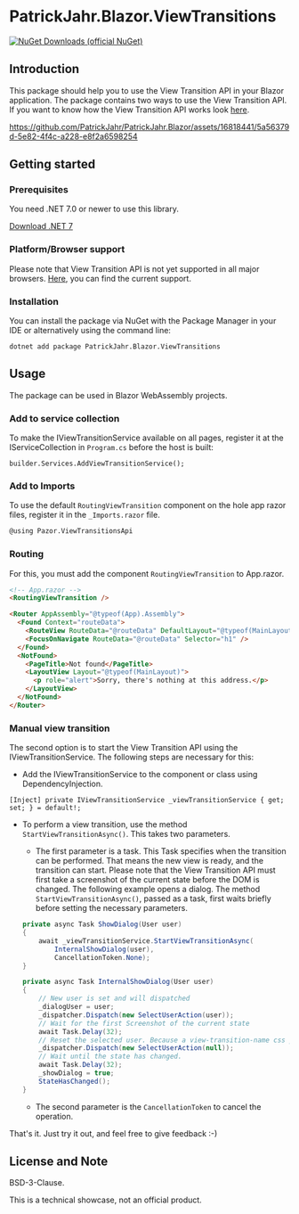 # PatrickJahr.Blazor.ViewTransitions

[![NuGet Downloads (official NuGet)](https://img.shields.io/nuget/dt/PatrickJahr.Blazor.ViewTransitions?label=NuGet%20Downloads)](https://www.nuget.org/packages/PatrickJahr.Blazor.ViewTransitions/)

## Introduction

This package should help you to use the View Transition API in your Blazor application. The package contains two ways to use the View Transition API.
If you want to know how the View Transition API works look [here](https://drafts.csswg.org/css-view-transitions/#viewtransition).

https://github.com/PatrickJahr/PatrickJahr.Blazor/assets/16818441/5a56379d-5e82-4f4c-a228-e8f2a6598254

## Getting started

### Prerequisites

You need .NET 7.0 or newer to use this library.

[Download .NET 7](https://dotnet.microsoft.com/download/dotnet/7.0)

### Platform/Browser support

Please note that View Transition API is not yet supported in all major browsers. [Here](https://caniuse.com/mdn-api_viewtransition), you can find the current support.

### Installation

You can install the package via NuGet with the Package Manager in your IDE or alternatively using the command line:

```
dotnet add package PatrickJahr.Blazor.ViewTransitions
```

## Usage

The package can be used in Blazor WebAssembly projects.

### Add to service collection

To make the IViewTransitionService available on all pages, register it at the IServiceCollection in `Program.cs` before the host is built:

`builder.Services.AddViewTransitionService();`

### Add to Imports

To use the default `RoutingViewTransition` component on the hole app razor files, register it in the `_Imports.razor` file.

```html
@using Pazor.ViewTransitionsApi
```

### Routing

For this, you must add the component `RoutingViewTransition` to App.razor.

```html
<!-- App.razor -->
<RoutingViewTransition />

<Router AppAssembly="@typeof(App).Assembly">
  <Found Context="routeData">
    <RouteView RouteData="@routeData" DefaultLayout="@typeof(MainLayout)" />
    <FocusOnNavigate RouteData="@routeData" Selector="h1" />
  </Found>
  <NotFound>
    <PageTitle>Not found</PageTitle>
    <LayoutView Layout="@typeof(MainLayout)">
      <p role="alert">Sorry, there's nothing at this address.</p>
    </LayoutView>
  </NotFound>
</Router>
```

### Manual view transition

The second option is to start the View Transition API using the IViewTransitionService.
The following steps are necessary for this:

- Add the IViewTransitionService to the component or class using DependencyInjection.

`[Inject] private IViewTransitionService _viewTransitionService { get; set; } = default!;`

- To perform a view transition, use the method `StartViewTransitionAsync()`. This takes two parameters.

  - The first parameter is a task. This Task specifies when the transition can be performed. That means the new view is ready, and the transition can start. Please note that the View Transition API must first take a screenshot of the current state before the DOM is changed. The following example opens a dialog. The method `StartViewTransitionAsync()`, passed as a task, first waits briefly before setting the necessary parameters.

  ```csharp
  private async Task ShowDialog(User user)
  {
      await _viewTransitionService.StartViewTransitionAsync(
          InternalShowDialog(user),
          CancellationToken.None);
  }

  private async Task InternalShowDialog(User user)
  {
      // New user is set and will dispatched
      _dialogUser = user;
      _dispatcher.Dispatch(new SelectUserAction(user));
      // Wait for the first Screenshot of the current state
      await Task.Delay(32);
      // Reset the selected user. Because a view-transition-name css property may appear only once in the DOM.
      _dispatcher.Dispatch(new SelectUserAction(null));
      // Wait until the state has changed.
      await Task.Delay(32);
      _showDialog = true;
      StateHasChanged();
  }
  ```

  - The second parameter is the `CancellationToken` to cancel the operation.

That's it. Just try it out, and feel free to give feedback :-)

## License and Note

BSD-3-Clause.

This is a technical showcase, not an official product.
